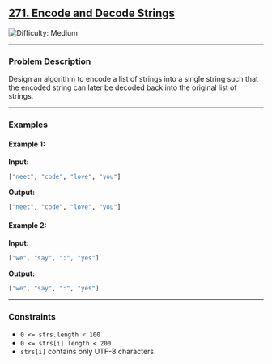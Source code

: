## [271. Encode and Decode Strings](https://leetcode.com/problems/encode-and-decode-strings)
![Difficulty: Medium](https://img.shields.io/badge/Difficulty-Medium-orange)

---

### Problem Description
Design an algorithm to encode a list of strings into a single string such that the encoded string can later be decoded back into the original list of strings.

---

### Examples

#### Example 1:
**Input:** 
```python
["neet", "code", "love", "you"]
```
**Output:** 
```python
["neet", "code", "love", "you"]
```

#### Example 2:
**Input:** 
```python
["we", "say", ":", "yes"]
```
**Output:** 
```python
["we", "say", ":", "yes"]
```

---

### Constraints
- `0 <= strs.length < 100`
- `0 <= strs[i].length < 200`
- `strs[i]` contains only UTF-8 characters.
